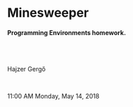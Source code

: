 # Minesweeper

<h4>Programming Environments homework.</h4>
<br>
<br>
<p>Hajzer Gergő</p>
<br>
<p>11:00 AM Monday, May 14, 2018</p>